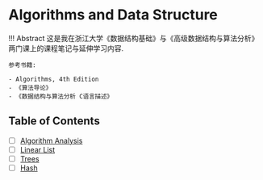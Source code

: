 # Algorithms and Data Structure

!!! Abstract
    这是我在浙江大学《数据结构基础》与《高级数据结构与算法分析》两门课上的课程笔记与延伸学习内容.

    参考书籍:

    - Algorithms, 4th Edition
    - 《算法导论》
    - 《数据结构与算法分析 C语言描述》

## Table of Contents

- [ ] [Algorithm Analysis](./01%20Algorithm%20Analysis.md)
- [ ] [Linear List](./02%20Linear%20List.md)
- [ ] [Trees](./03%20Trees.md)
- [ ] [Hash](./05%20Hash.md)
